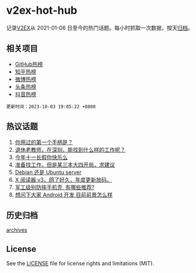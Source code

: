# v2ex-hot-hub

 记录[V2EX](https://www.v2ex.com/)从 2021-01-06 日至今的热门话题。每小时抓取一次数据，按天[归档](archives)。
 
 ## 相关项目

- [GitHub热榜](https://github.com/lonnyzhang423/github-hot-hub)
- [知乎热榜](https://github.com/lonnyzhang423/zhihu-hot-hub)
- [微博热榜](https://github.com/lonnyzhang423/weibo-hot-hub)
- [头条热榜](https://github.com/lonnyzhang423/toutiao-hot-hub)
- [抖音热榜](https://github.com/lonnyzhang423/douyin-hot-hub)


 `更新时间：2023-10-03 19:05:22 +0800`

## 热议话题

1. [你用过的第一个手柄是？](https://www.v2ex.com/t/978665)
1. [退休老教师，在深圳，能找到什么样的工作呢？](https://www.v2ex.com/t/978678)
1. [今年十一长假你快乐么](https://www.v2ex.com/t/978680)
1. [准备找工作，但是某三本大四开局，求建议](https://www.v2ex.com/t/978659)
1. [Debian 还是 Ubuntu server](https://www.v2ex.com/t/978670)
1. [X 阅读器 v3，鸽了好久，年度更新放码。](https://www.v2ex.com/t/978710)
1. [军工级别防摔手机壳, 有哪些推荐?](https://www.v2ex.com/t/978696)
1. [想问下大家 Android 开发 目前前景怎么样](https://www.v2ex.com/t/978676)

## 历史归档

[archives](archives)

## License

See the [LICENSE](LICENSE) file for license rights and limitations (MIT).
